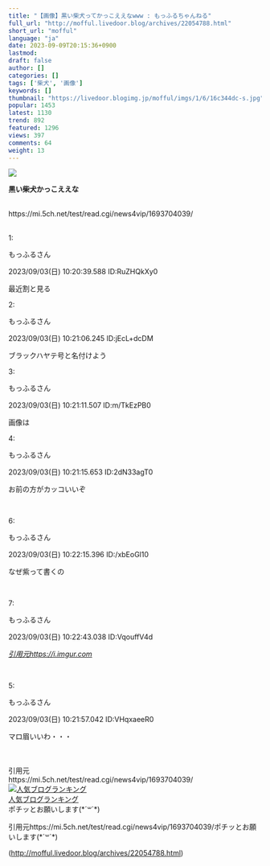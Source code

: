 ```yaml
---
title: "【画像】黒い柴犬ってかっこええなwww : もっふるちゃんねる"
full_url: "http://mofful.livedoor.blog/archives/22054788.html"
short_url: "mofful"
language: "ja"
date: 2023-09-09T20:15:36+0900
lastmod: 
draft: false
author: []
categories: []
tags: ['柴犬', '画像']
keywords: []
thumbnail: "https://livedoor.blogimg.jp/mofful/imgs/1/6/16c344dc-s.jpg"
popular: 1453
latest: 1130
trend: 892
featured: 1296
views: 397
comments: 64
weight: 13
---
```


![](https://livedoor.blogimg.jp/mofful/imgs/1/6/16c344dc-s.jpg)

<div><p><b><p>黒い柴犬かっこええな</p></b><br> https://mi.5ch.net/test/read.cgi/news4vip/1693704039/</p><p class='t_h'><br>1: <p>もっふるさん</p> <p> 2023/09/03(日) 10:20:39.588 ID:RuZHQkXy0</p></p><p class='t_b'> 最近割と見る </p><p class='t_h'>2: <p>もっふるさん</p> <p> 2023/09/03(日) 10:21:06.245 ID:jEcL+dcDM</p></p><p class='t_b'> ブラックハヤテ号と名付けよう </p><p class='t_h'>3: <p>もっふるさん</p> <p> 2023/09/03(日) 10:21:11.507 ID:m/TkEzPB0</p></p><p class='t_b'> 画像は </p><p class='t_h'>4: <p>もっふるさん</p> <p> 2023/09/03(日) 10:21:15.653 ID:2dN33agT0</p></p> <p class='t_b'> お前の方がカッコいいぞ </p><br> <p class='t_h'>6: <p>もっふるさん</p> <p> 2023/09/03(日) 10:22:15.396 ID:/xbEoGl10</p></p> <p class='t_b'> なぜ紫って書くの </p><br> <p class='t_h'>7: <p>もっふるさん</p> <p> 2023/09/03(日) 10:22:43.038 ID:VqouffV4d</p></p> <a title='' target='_blank' href='https://i.imgur.com/RIp6zTI.jpg'><i><p>引用元https://i.imgur.com<br></p></i></a><br> <p class='t_h'>5: <p>もっふるさん</p> <p> 2023/09/03(日) 10:21:57.042 ID:VHqxaeeR0</p></p> <p class='t_b'> マロ眉いいわ・・・ </p><br> <br>引用元<br>https://mi.5ch.net/test/read.cgi/news4vip/1693704039/<br><a href='//blog.with2.net/link/?2036932'><img title='人気ブログランキング' src='https://blog.with2.net/img/banner/banner_21.gif'></a><br><a href='//blog.with2.net/link/?2036932'>人気ブログランキング</a><br>ポチッとお願いします(*´꒳`*)<br><img alt='' src='https://www11.a8.net/0.gif?a8mat=3BDUGQ+4RHMA+2HOM+BS629' height='1' width='1' border='0'> <p>引用元https://mi.5ch.net/test/read.cgi/news4vip/1693704039/ポチッとお願いします(*´꒳`*)</p></div>

(http://mofful.livedoor.blog/archives/22054788.html)
